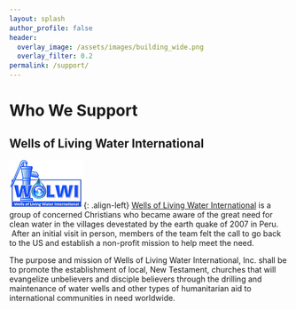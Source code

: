 ```yaml
---
layout: splash
author_profile: false
header:
  overlay_image: /assets/images/building_wide.png
  overlay_filter: 0.2
permalink: /support/
---
```


# Who We Support

## Wells of Living Water International

![image-left](/assets/images/wolwi_logo.png){: .align-left}
[Wells of Living Water International](http://www.wellsoflivingwater.org/) is a group of concerned Christians who became aware of the great need for clean water in the villages devestated by the earth quake of 2007 in Peru.  After an initial visit in person, members of the team felt the call to go back to the US and establish a non-profit mission to help meet the need.

The purpose and mission of Wells of Living Water International, Inc. shall be to promote the establishment of local, New Testament, churches that will evangelize unbelievers and disciple believers through the drilling and maintenance of water wells and other types of humanitarian aid to international communities in need worldwide.
